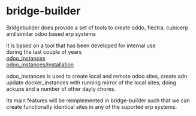 # bridge-builder
Bridgebuilder does provide a set of tools to create oddo, flectra, cubicerp and similar odoo based erp systems

it is based on a tool that has been developed for internal use  
during the last couple of years  
[odoo_instances](https://gitlab.redcor.ch/open-source/odoo_instances)  
[odoo_instances/installation](https://gitlab.redcor.ch/open-source/odoo_instances/install/INSTALL.txt')

odoo_instances is used to create local and remote odoo sites, create adn update docker_instances with running mirror of the local sites, doing ackups and a number of other dayly chores.

Its main features will be reimplemented in bridge-builder such that we can create functionally identical sites in any of the suported erp systems.

